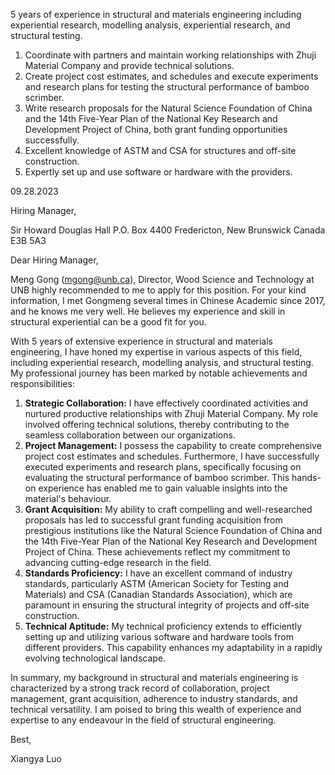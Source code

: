 

5 years of experience in structural and materials engineering including experiential research, modelling analysis, experiential research, and structural testing.

1.   Coordinate with partners and maintain working relationships with Zhuji Material Company and provide technical solutions.
2.   Create project cost estimates, and schedules and execute experiments and research plans for testing the structural performance of bamboo scrimber.
3.   Write research proposals for the Natural Science Foundation of China and the 14th Five-Year Plan of the National Key Research and Development Project of China, both grant funding opportunities successfully.
4.   Excellent knowledge of ASTM and CSA for structures and off-site construction.
5.   Expertly set up and use software or hardware with the providers.





09.28.2023

Hiring Manager,

Sir Howard Douglas Hall
P.O. Box 4400
Fredericton, New Brunswick
Canada
E3B 5A3 

Dear Hiring Manager,

 Meng Gong (mgong@unb.ca), Director, Wood Science and Technology at UNB highly recommended to me to apply for this position. For your kind information, I met Gongmeng several times in Chinese Academic since 2017, and he knows me very well. He believes my experience and skill in structural experiential can be a good fit for you.

With 5 years of extensive experience in structural and materials engineering, I have honed my expertise in various aspects of this field, including experiential research, modelling analysis, and structural testing. My professional journey has been marked by notable achievements and responsibilities:

1.  **Strategic Collaboration:** I have effectively coordinated activities and nurtured productive relationships with Zhuji Material Company. My role involved offering technical solutions, thereby contributing to the seamless collaboration between our organizations.
2.  **Project Management:** I possess the capability to create comprehensive project cost estimates and schedules. Furthermore, I have successfully executed experiments and research plans, specifically focusing on evaluating the structural performance of bamboo scrimber. This hands-on experience has enabled me to gain valuable insights into the material's behaviour.
3.  **Grant Acquisition:** My ability to craft compelling and well-researched proposals has led to successful grant funding acquisition from prestigious institutions like the Natural Science Foundation of China and the 14th Five-Year Plan of the National Key Research and Development Project of China. These achievements reflect my commitment to advancing cutting-edge research in the field.
4.  **Standards Proficiency:** I have an excellent command of industry standards, particularly ASTM (American Society for Testing and Materials) and CSA (Canadian Standards Association), which are paramount in ensuring the structural integrity of projects and off-site construction.
5.  **Technical Aptitude:** My technical proficiency extends to efficiently setting up and utilizing various software and hardware tools from different providers. This capability enhances my adaptability in a rapidly evolving technological landscape.

In summary, my background in structural and materials engineering is characterized by a strong track record of collaboration, project management, grant acquisition, adherence to industry standards, and technical versatility. I am poised to bring this wealth of experience and expertise to any endeavour in the field of structural engineering.

Best,

Xiangya Luo